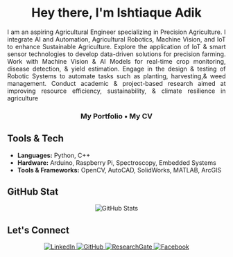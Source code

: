 <h1 align="center" style="border-bottom: none;">
  Hey there, I'm Ishtiaque Adik
</h1>

<p align="justify">
I am an aspiring Agricultural Engineer specializing in Precision Agriculture. I integrate AI and Automation, Agricultural Robotics, Machine Vision, and IoT to enhance Sustainable Agriculture. Explore the application of IoT & smart sensor technologies to develop data-driven solutions for precision farming. Work with Machine Vision & AI Models for real-time crop monitoring, disease detection, & yield estimation. Engage in the design & testing of Robotic Systems to automate tasks such as planting, harvesting,&  weed management. Conduct academic & project-based research aimed at improving resource efficiency, sustainability, & climate resilience in agriculture
</p>
<h3 align="center"> 
  <a href="https://ishtiaque-adik.lovable.app/" style="text-decoration: none; color: inherit;">My Portfolio</a> • 
  <a href="https://drive.google.com/file/d/1-cSU7a-NIjran8aVJzsJAAdg_qjjqDVG/view?usp=sharing" style="text-decoration: none; color: inherit;">My CV</a>
</h3>

## Tools & Tech
- **Languages:** Python, C++  
- **Hardware:** Arduino, Raspberry Pi, Spectroscopy, Embedded Systems
- **Tools & Frameworks:** OpenCV, AutoCAD, SolidWorks, MATLAB, ArcGIS 

## GitHub Stat
<p align="center">
  <img src="https://github-readme-stats.vercel.app/api?username=adik2405048&theme=vue-dark&show_icons=true&hide_border=true&count_private=true" alt="GitHub Stats" />
</p>

## Let's Connect
<p align="center">
  <a href="https://www.linkedin.com/in/ishtiaque-adik/" tabindex="-1">
    <img src="https://img.shields.io/badge/LinkedIn-0A66C2?style=for-the-badge&logo=linkedin&logoColor=white" alt="LinkedIn"/>
  </a>
  <a href="https://github.com/adik2405048" tabindex="-1">
    <img src="https://img.shields.io/badge/GitHub-181717?style=for-the-badge&logo=github&logoColor=white" alt="GitHub"/>
  </a>
  <a href="https://www.researchgate.net/profile/Ishtiaque-Adik-2" tabindex="-1">
    <img src="https://img.shields.io/badge/ResearchGate-00CCBB?style=for-the-badge&logo=ResearchGate&logoColor=white" alt="ResearchGate"/>
  </a>
  <a href="https://www.facebook.com/helloadik" tabindex="-1">
    <img src="https://img.shields.io/badge/Facebook-1877F2?style=for-the-badge&logo=facebook&logoColor=white" alt="Facebook"/>
  </a>
